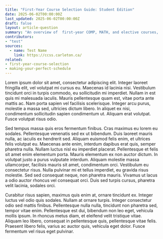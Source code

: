 ```yaml
---
title: "First-Year Course Selection Guide: Student Edition"
date: 2025-06-02T00:00:00Z
last_updated: 2025-06-02T00:00:00Z
draft: false
layout: article-question
summary: "An overview of  first-year COMP, MATH, and elective courses, along with common scheduling options to help you plan your timetable effectively."
contributors: 
- "test" 
sources:
  - name: Test Name
    link: https://ccss.carleton.ca/
related:
- first-year-course-selection
- making-your-perfect-schedule
---
```

Lorem ipsum dolor sit amet, consectetur adipiscing elit. Integer laoreet fringilla elit, vel volutpat mi cursus eu. Maecenas id lacinia nisi. Vestibulum tincidunt orci in turpis commodo, eu sollicitudin mi imperdiet. Nullam in est quis mi malesuada iaculis. Mauris pellentesque quam est, vitae porta ante mattis ac. Nam porta sapien vel facilisis scelerisque. Integer arcu purus, molestie a massa sed, ultricies dictum libero. In aliquet ex nisi, condimentum sollicitudin sapien condimentum ut. Aliquam erat volutpat. Fusce volutpat risus odio.

Sed tempus massa quis eros fermentum finibus. Cras maximus eu lorem eu sodales. Pellentesque venenatis sed ex ut bibendum. Duis laoreet mauris nulla, ac iaculis ex hendrerit sed. Aliquam euismod felis enim, et ultrices felis volutpat eu. Maecenas ante enim, interdum dapibus erat quis, semper pharetra nulla. Nullam luctus nisl eu imperdiet placerat. Pellentesque et felis sit amet enim elementum porta. Mauris elementum ex non auctor dictum. In volutpat justo a purus vulputate interdum. Aliquam molestie massa ullamcorper, facilisis mauris sit amet, condimentum orci. Vestibulum eu consectetur risus. Nulla pulvinar mi et tellus imperdiet, eu gravida risus molestie. Sed sed consequat neque, non pharetra mauris. Vivamus ut lacus a odio auctor rhoncus vel consequat orci. Duis sed turpis cursus, pharetra velit lacinia, sodales orci.

Curabitur risus sapien, maximus quis enim at, ornare tincidunt ex. Integer luctus vel odio quis sodales. Nullam at ornare turpis. Integer consectetur odio sed mattis finibus. Pellentesque nulla nulla, tincidunt non pharetra sed, tempor vitae enim. Pellentesque est dui, bibendum non leo eget, vehicula mollis ipsum. In rhoncus metus diam, et eleifend velit tristique vitae. Aliquam leo libero, consequat in pellentesque quis, pellentesque vitae felis. Praesent libero felis, varius ac auctor quis, vehicula eget dolor. Fusce fermentum vel risus eget pulvinar.